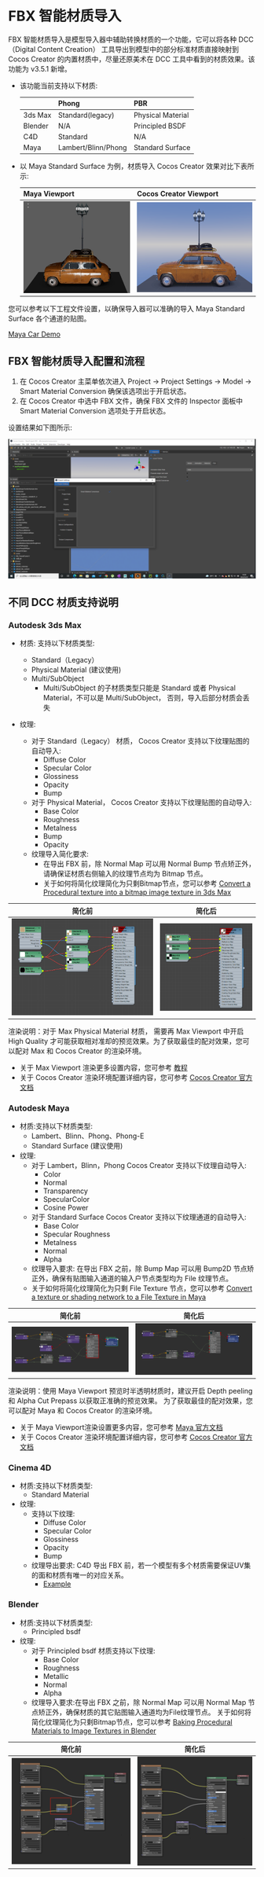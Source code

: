 # FBX 智能材质导入

FBX 智能材质导入是模型导入器中辅助转换材质的一个功能，它可以将各种 DCC（Digital Content Creation） 工具导出到模型中的部分标准材质直接映射到 Cocos Creator 的内置材质中，尽量还原美术在 DCC 工具中看到的材质效果。该功能为 v3.5.1 新增。

- 该功能当前支持以下材质:

  |         | Phong               | PBR               |
  |---------|---------------------|-------------------|
  | 3ds Max | Standard(legacy)    | Physical Material |
  | Blender | N/A                 | Principled BSDF   |
  | C4D     | Standard            | N/A               |
  | Maya    | Lambert/Blinn/Phong | Standard Surface  |

- 以 Maya Standard Surface 为例，材质导入 Cocos Creator 效果对比下表所示:

  | Maya Viewport              | Cocos Creator Viewport       |
  |----------------------------|------------------------------|
  | ![Maya](maya-viewport.png) | ![cocos](cocos-viewport.png) |

您可以参考以下工程文件设置，以确保导入器可以准确的导入 Maya Standard Surface 各个通道的贴图。

[Maya Car Demo](maya_car.zip)

## FBX 智能材质导入配置和流程

1. 在 Cocos Creator 主菜单依次进入 Project -> Project Settings -> Model -> Smart Material Conversion 确保该选项出于开启状态。
2. 在 Cocos Creator 中选中 FBX 文件，确保 FBX 文件的 Inspector 面板中 Smart Material Conversion 选项处于开启状态。

设置结果如下图所示:

![img_6.png](enable-smart-conversion.png)

## 不同 DCC 材质支持说明

### Autodesk 3ds Max

- 材质: 支持以下材质类型:
    - Standard（Legacy）
    - Physical Material (建议使用)
    - Multi/SubObject
        - Multi/SubObject 的子材质类型只能是 Standard 或者 Physical Material，不可以是 Multi/SubObject， 否则，导入后部分材质会丢失

- 纹理:
    - 对于 Standard（Legacy） 材质， Cocos Creator 支持以下纹理贴图的自动导入:
        - Diffuse Color
        - Specular Color
        - Glossiness
        - Opacity
        - Bump
    - 对于 Physical Material， Cocos Creator 支持以下纹理贴图的自动导入:
        - Base Color
        - Roughness
        - Metalness
        - Bump
        - Opacity
    - 纹理导入简化要求:
        - 在导出 FBX 前，除 Normal Map 可以用 Normal Bump 节点矫正外，请确保证材质右侧输入的纹理节点均为 Bitmap 节点。
        - 关于如何将简化纹理简化为只剩Bitmap节点，您可以参考 [Convert a Procedural texture into a bitmap image texture in 3ds Max](https://knowledge.autodesk.com/support/3ds-Max/learn-explore/caas/sfdcarticles/sfdcarticles/How-to-convert-a-Procedural-texture-into-a-bitmap-image-texture-in-3ds-Max-for-fbx-export.html)

| 简化前                 | 简化后                     |
|---------------------|-------------------------|
| ![img.png](img.png) | ![img_1.png](img_1.png) |

渲染说明：对于 Max Physical Material 材质， 需要再 Max Viewport 中开启 High Quality 才可能获取相对准却的预览效果。为了获取最佳的配对效果，您可以配对 Max 和 Cocos Creator 的渲染环境。

- 关于 Max Viewport 渲染更多设置内容，您可参考 [教程](https://www.youtube.com/watch?v=82hhg8Q1nus&list=PL9xXzsdQ6pbZGBnVSKMBO_BCYjzmFTj0R&index=2)
- 关于 Cocos Creator 渲染环境配置详细内容，您可参考 [Cocos Creator 官方文档](https://docs.cocos.com/creator/manual/zh/module-map/graphics.html)

### Autodesk Maya

- 材质:支持以下材质类型:
    - Lambert、Blinn、Phong、Phong-E
    - Standard Surface (建议使用)
- 纹理:
    - 对于 Lambert，Blinn，Phong  Cocos Creator 支持以下纹理自动导入:
        - Color
        - Normal
        - Transparency
        - SpecularColor
        - Cosine Power
    - 对于 Standard Surface  Cocos Creator 支持以下纹理通道的自动导入:
        - Base Color
        - Specular Roughness
        - Metalness
        - Normal
        - Alpha
    - 纹理导入要求: 在导出 FBX 之前，除 Bump Map 可以用 Bump2D 节点矫正外，确保有贴图输入通道的输入户节点类型均为 File 纹理节点。
    - 关于如何将简化纹理简化为只剩 File Texture 节点，您可以参考 [Convert a texture or shading network to a File Texture in Maya](https://knowledge.autodesk.com/support/Maya/learn-explore/caas/CloudHelp/cloudhelp/2016/ENU/Maya/files/GUID-0F504570-CB7A-49D3-A7A2-83438C353A9C-htm.html)

| 简化前                     | 简化后                     |
|-------------------------|-------------------------|
| ![img_2.png](img_2.png) | ![img_3.png](img_3.png) |

渲染说明：使用 Maya Viewport 预览时半透明材质时，建议开启 Depth peeling 和 Alpha Cut Prepass 以获取正准确的预览效果。
为了获取最佳的配对效果，您可以配对 Maya 和 Cocos Creator 的渲染环境。
- 关于 Maya Viewport渲染设置更多内容，您可参考 [Maya 官方文档](https://help.autodesk.com/view/MAYAUL/2022/ENU/)
- 关于 Cocos Creator 渲染环境配置详细内容，您可参考 [Cocos Creator 官方文档](https://docs.cocos.com/creator/manual/zh/module-map/graphics.html)

### Cinema 4D

- 材质:支持以下材质类型:
    - Standard Material
- 纹理:
    - 支持以下纹理:
        - Diffuse Color
        - Specular Color
        - Glossiness
        - Opacity
        - Bump
    - 纹理导出要求: C4D 导出 FBX 前，若一个模型有多个材质需要保证UV集的面和材质有唯一的对应关系。
        - [Example](https://github.com/cocos-creator/3d-tasks/issues/11267)

### Blender

- 材质:支持以下材质类型:
    - Principled bsdf
- 纹理:
    - 对于 Principled bsdf 材质支持以下纹理:
        - Base Color
        - Roughness
        - Metallic
        - Normal
        - Alpha
    - 纹理导入要求:在导出 FBX 之前，除 Normal Map 可以用 Normal Map 节点矫正外，确保材质的其它贴图输入通道均为File纹理节点。
关于如何将简化纹理简化为只剩Bitmap节点，您可以参考 [Baking Procedural Materials to Image Textures in Blender](https://www.youtube.com/watch?v=AB24ITZHtuE)

| 简化前                     | 简化后                     |
|-------------------------|-------------------------|
| ![img_4.png](img_4.png) | ![img_5.png](img_5.png) |
